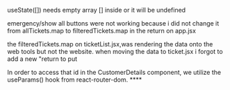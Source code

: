 useState([]) needs empty array [] inside or it will be undefined

emergency/show all buttons were not working because i did not change it from allTickets.map to filteredTickets.map in the return on app.jsx

the filteredTickets.map on ticketList.jsx,was rendering the data onto the web tools but not the website. when moving the data to ticket.jsx i forgot to add a new "return
 to put <Tickets ticket={ticketobj} />

 In order to access that id in the CustomerDetails component, we utilize the useParams() hook from react-router-dom. ****